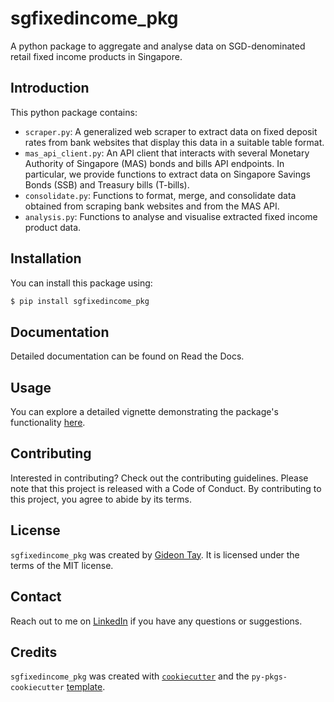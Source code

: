 # sgfixedincome_pkg

A python package to aggregate and analyse data on SGD-denominated retail fixed income products in Singapore.

## Introduction

This python package contains:

- `scraper.py`: A generalized web scraper to extract data on fixed deposit rates from bank websites that display this data in a suitable table format.
- `mas_api_client.py`: An API client that interacts with several Monetary Authority of Singapore (MAS) bonds and bills API endpoints. In particular, we provide functions to extract data on Singapore Savings Bonds (SSB) and Treasury bills (T-bills).
- `consolidate.py`: Functions to format, merge, and consolidate data obtained from scraping bank websites and from the MAS API.
- `analysis.py`: Functions to analyse and visualise extracted fixed income product data.

## Installation

You can install this package using:

```bash
$ pip install sgfixedincome_pkg
```

## Documentation

Detailed documentation can be found on Read the Docs.

## Usage

You can explore a detailed vignette demonstrating the package's functionality [here](docs/vignette.ipynb).

## Contributing

Interested in contributing? Check out the contributing guidelines. Please note that this project is released with a Code of Conduct. By contributing to this project, you agree to abide by its terms.

## License

`sgfixedincome_pkg` was created by [Gideon Tay](https://github.com/GidTay). It is licensed under the terms of the MIT license.

## Contact

Reach out to me on [LinkedIn](https://www.linkedin.com/in/gideon-tay-yee-chuen/) if you have any questions or suggestions.

## Credits

`sgfixedincome_pkg` was created with [`cookiecutter`](https://cookiecutter.readthedocs.io/en/latest/) and the `py-pkgs-cookiecutter` [template](https://github.com/py-pkgs/py-pkgs-cookiecutter).
